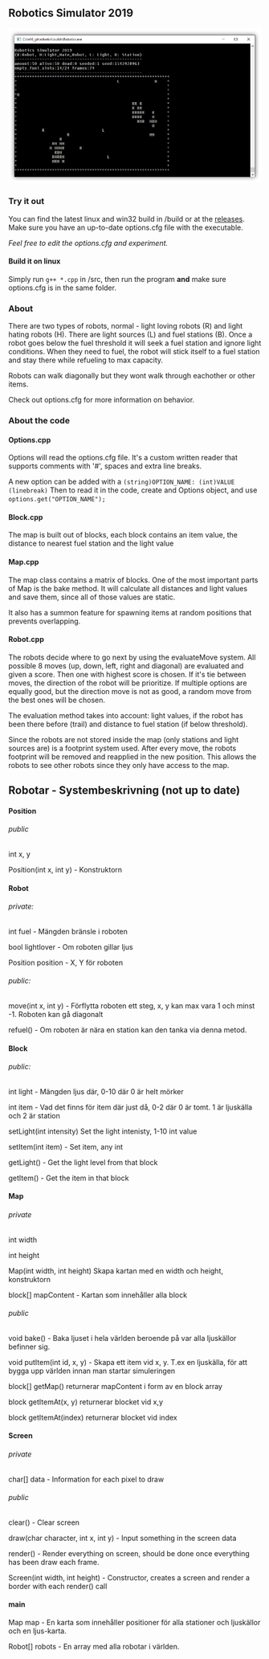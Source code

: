 ## Robotics Simulator 2019

![Screenshot showcase](sh.png)

### Try it out

You can find the latest linux and win32 build in /build or at the [releases](https://github.com/Yogsther/robotics-simulator/releases). 
Make sure you have an up-to-date options.cfg file with the executable. 

*Feel free to edit the options.cfg and experiment.*

#### Build it on linux

Simply run ```g++ *.cpp``` in /src, then run the program **and** make sure options.cfg is in the same folder.

### About

There are two types of robots, normal - light loving robots (R) and light hating robots (H). There are light sources (L) and fuel stations (B).
Once a robot goes below the fuel threshold it will seek a fuel station and ignore light conditions.
When they need to fuel, the robot will stick itself to a fuel station and stay there while refueling to max capacity.

Robots can walk diagonally but they wont walk through eachother or other items.

Check out options.cfg for more information on behavior.


### About the code

#### Options.cpp

Options will read the options.cfg file. It's a custom written reader that supports comments with '#', spaces
and extra line breaks.

A new option can be added with a ```(string)OPTION_NAME: (int)VALUE (linebreak)```
Then to read it in the code, create and Options object, and use ```options.get("OPTION_NAME");```

#### Block.cpp

The map is built out of blocks, each block contains an item value, the distance to nearest fuel station and the light value

#### Map.cpp

The map class contains a matrix of blocks. One of the most important parts of Map is the bake method. 
It will calculate all distances and light values and save them, since all of those values are static.

It also has a summon feature for spawning items at random positions that prevents overlapping. 

#### Robot.cpp

The robots decide where to go next by using the evaluateMove system. All possible 8 moves (up, down, left, right and diagonal)
are evaluated and given a score. Then one with highest score is chosen. If it's tie between moves, the direction of the robot
will be prioritize. If multiple options are equally good, but the direction move is not as good, a random move from the best ones
will be chosen. 

The evaluation method takes into account: light values, if the robot has been there before (trail) and distance to fuel station (if below threshold).

Since the robots are not stored inside the map (only stations and light sources are) is a footprint system used. After every move, the robots footprint will
be removed and reapplied in the new position. This allows the robots to see other robots since they only have access to the map.


## Robotar - Systembeskrivning (not up to date)


#### Position

###### public

int x, y

Position(int x, int y) - Konstruktorn 

#### Robot

###### private: 

int fuel - Mängden bränsle i roboten

bool lightlover - Om roboten gillar ljus

Position position - X, Y för roboten

###### public: 

move(int x, int y) - Förflytta roboten ett steg, x, y kan max vara 1 och minst -1. Roboten kan gå diagonalt

refuel() - Om roboten är nära en station kan den tanka via denna metod.


#### Block
###### public: 

int light - Mängden ljus där, 0-10 där 0 är helt mörker

int item - Vad det finns för item där just då, 0-2 där 0 är tomt. 1 är ljuskälla och 2 är station

setLight(int intensity) Set the light intenisty, 1-10 int value

setItem(int item) - Set item, any int

getLight() - Get the light level from that block

getItem() - Get the item in that block


#### Map

###### private

int width

int height

Map(int width, int height) Skapa kartan med en width och height, konstruktorn

block[] mapContent - Kartan som innehåller alla block

###### public

void bake() - Baka ljuset i hela världen beroende på var alla ljuskällor befinner sig.

void putItem(int id, x, y) - Skapa ett item vid x, y. T.ex en ljuskälla, för att bygga upp världen innan man startar simuleringen 

block[] getMap() returnerar mapContent i form av en block array

block getItemAt(x, y) returnerar blocket vid x,y

block getItemAt(index) returnerar blocket vid index



#### Screen

###### private

char[] data - Information for each pixel to draw

###### public

clear() - Clear screen

draw(char character, int x, int y) - Input something in the screen data

render() - Render everything on screen, should be done once everything has been draw each frame. 
 
Screen(int width, int height) - Constructor, creates a screen and render a border with each render() call

#### main

Map map - En karta som innehåller positioner för alla stationer och ljuskällor och en ljus-karta.

Robot[] robots - En array med alla robotar i världen.

